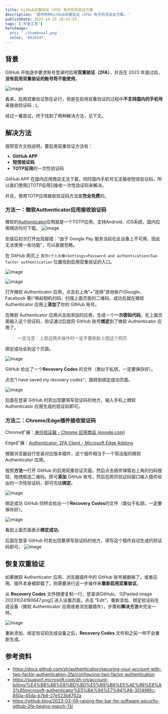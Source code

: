 ```yaml
---
title: GitHub双重验证（2FA）免手机号验证方案
description: '提供两种GitHub双重验证（2FA）免手机号验证方案。'
publishDate: 2023-10-25 18:43:53
tags: ['开发工具']
heroImage:
  src: './thumbnail.png'
  color: '#428547'
---
```


## 背景

GitHub 开始逐步要求账号登录时启用**双重验证（2FA）**，并且在 2023 年底过后，**没有启用双重验证的账号将不能使用**。

![image](./71b1f8af-152e-4485-ac85-0baa6cefcedf.png)

看来，启用双重验证势在必行，但是在启用双重验证的过程中**不支持国内的手机号**来接收验证码 : (。

经过一番尝试，终于找到了两种解决方法，见下文。

## 解决方法

按照官方文档说明，要启用双重验证方法有：

- **GitHub APP**
- **短信验证码**
- **TOTP应用**的一次性验证码

GitHub APP 在国内应用商店无法下载，同时国内手机号无法接收短信验证码，所以我们使用[[TOTP应用]]接收一次性验证码来解决。

并且，使用TOTP应用接收验证码方法是**完全免费**的。

### 方法一：微软Authenticator应用接收验证码

微软的[Authenticator](https://support.microsoft.com/zh-cn/account-billing/%E4%B8%8B%E8%BD%BD%E5%B9%B6%E5%AE%89%E8%A3%85microsoft-authenticator%E5%BA%94%E7%94%A8-351498fc-850a-45da-b7b6-27e523b8702a)应用就是一个TOTP应用，支持Android、iOS系统，国内应用商店均可下载。
![image](./14dab25c-e076-407d-a49e-4292dd956bd1.png)

安装后初次打开出现报错：“由于 Google Pay 服务当前在此设备上不可用，因此无法使用一些功能”，可以直接忽略。

在 GitHub 网页上 `首页>个人头像>Settings>Password and authentication>Two-factor authentication` 位置找到启用双重验证的入口。

![image](./cff5a093-b424-462e-b325-70d48da91dfc.png)


![image](./c0784b48-c4c1-4dcb-be25-fd31d450edc2.png)

打开微软 Authenticator 应用，点击右上角“+”选择“其他账户(Google、Facebook 等)”唤起相机扫码，扫描上面页面的二维码，成功后就在微软 Authenticator 应用上**添加了**你的 GitHub 账号。

在微软 Authenticator 应用点击刚添加的应用，生成一个**一次密码代码**，在上面页面输入这个验证码，验证通过后就将 GitHub 账号**绑定**到了微软 Authenticator 应用了。

> 一定注意：上面这两步操作时一定不要刷新上图这个网页

绑定成功会到这个页面。

![image](./7329fd28-449d-4c65-a245-5f90cea78dac.png)

GitHub 给出了一个**Recovery Codes** 的文件（类似于私钥，一定要保存好）。

点击“I have saved my recovery codes”，跳转到绑定成功页面。

![image](./4824e705-8b16-4d73-bf9a-a6dc3b8f2fd8.png)

后面在登录 GitHub 时若出现要填写验证码的地方，输入手机上微软 Authenticator 应用生成的验证码即可。

### 方法二：Chrome/Edge插件接收验证码

Chrome扩展：[身份验证器 - Chrome 应用商店 (google.com)](https://chrome.google.com/webstore/detail/authenticator/bhghoamapcdpbohphigoooaddinpkbai)

Edge扩展：[Authenticator: 2FA Client - Microsoft Edge Addons](https://microsoftedge.microsoft.com/addons/detail/authenticator-2fa-client/ocglkepbibnalbgmbachknglpdipeoio)

根据浏览器自行安装对应版本插件，这个插件相当于一个简洁版的微软 Authenticator 应用。

按照**方法一**打开 GitHub 的启用双重验证页面，然后点击插件弹窗右上角的扫码按钮，拖拽框选二维码，即可**添加** GitHub 账号，然后在网页验证码窗口输入插件给出的一次性验证码，即可完成**绑定**。

![image](./8cb9754e-0418-4c4d-b117-6fe3fd0dabe5.png)

绑定成功 GitHub 同样会给出一个**Recovery Codes**的文件（类似于私钥，一定要保存好）。

![image](./63a9c310-bb21-49e3-bf6d-dd7b3943e492.png)

看到上面页面表示**绑定成功**。

后面在登录 GitHub 时若出现要填写验证码的地方，填写这个插件自动生成的验证码即可。
![image](bfe9a076-27fe-4a44-b20d-6510e2356f18.png)

## 恢复双重验证

如果微软 Authenticator 应用、浏览器插件中的 GitHub 账号被删掉了，或者应用、插件本身被卸载了，则需要进行这一步操作来**重新启用双重验证**。

从 **Recovery Codes** 文件随便复制一行，登录进GitHub。
![[Pasted image 20231024190647.png]]
进入设置页面，点击 “Edit”，重新添加、绑定验证码生成设备（微软 Authenticator 应用或者浏览器插件），步骤和**解决方法**中完全一样。

![image](5431ce20-acdb-43ee-a9d3-9dc9cd514f6c.png)

重新添加、绑定验证码生成设备之后，**Recovery Codes** 文件和之前一样不会重新生成。

## 参考资料

- https://docs.github.com/zh/authentication/securing-your-account-with-two-factor-authentication-2fa/configuring-two-factor-authentication
- https://support.microsoft.com/zh-cn/account-billing/%E4%B8%8B%E8%BD%BD%E5%B9%B6%E5%AE%89%E8%A3%85microsoft-authenticator%E5%BA%94%E7%94%A8-351498fc-850a-45da-b7b6-27e523b8702a
- https://github.blog/2023-03-09-raising-the-bar-for-software-security-github-2fa-begins-march-13/
